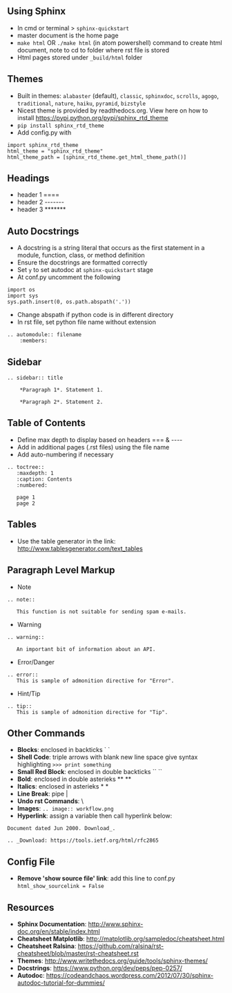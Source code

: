 ## Using Sphinx
  * In cmd or terminal > `sphinx-quickstart`
  * master document is the home page
  * `make html` OR `./make html` (in atom powershell) command to create html document, note to cd to folder where rst file is stored
  * Html pages stored under `_build/html` folder

## Themes
  * Built in themes: `alabaster` (default), `classic`, `sphinxdoc`, `scrolls`, `agogo`, `traditional`, `nature`, `haiku`, `pyramid`, `bizstyle`
  * Nicest theme is provided by readthedocs.org. View here on how to install https://pypi.python.org/pypi/sphinx_rtd_theme
  * `pip install sphinx_rtd_theme`
  * Add config.py with

``` 
import sphinx_rtd_theme
html_theme = "sphinx_rtd_theme"
html_theme_path = [sphinx_rtd_theme.get_html_theme_path()]
```

## Headings
  * header 1 ====
  * header 2 -------
  * header 3 \*\*\*\*\*\*\*
  
## Auto Docstrings
  * A docstring is a string literal that occurs as the first statement in a module, function, class, or method definition
  * Ensure the docstrings are formatted correctly
  * Set `y` to set autodoc at `sphinx-quickstart` stage
  * At conf.py uncomment the following
  
```
import os
import sys
sys.path.insert(0, os.path.abspath('.'))
```

  * Change abspath if python code is in different directory
  * In rst file, set python file name without extension

```
.. automodule:: filename
    :members:
```

## Sidebar
```
.. sidebar:: title
 
    *Paragraph 1*. Statement 1.
 
    *Paragraph 2*. Statement 2.
```

## Table of Contents
  * Define max depth to display based on headers === & ----
  * Add in additional pages (.rst files) using the file name
  * Add auto-numbering if necessary
  
```
.. toctree::
   :maxdepth: 1
   :caption: Contents
   :numbered:
  
   page 1
   page 2
```

## Tables
  * Use the table generator in the link: http://www.tablesgenerator.com/text_tables


## Paragraph Level Markup
  * Note
  ```
  .. note::
  
     This function is not suitable for sending spam e-mails.
  ```
  * Warning
  ```
  .. warning::
    
     An important bit of information about an API.
  ```
  * Error/Danger
  ```
  .. error:: 
     This is sample of admonition directive for "Error".
  ```
  * Hint/Tip
  ```
  .. tip::
     This is sample of admonition directive for "Tip".
  ```

## Other Commands
  * __Blocks__: enclosed in backticks \` \`
  * __Shell Code__: triple arrows with blank new line space give syntax highlighting `>>> print something`
  * __Small Red Block__: enclosed in double backticks \`\` \`\`
  * __Bold__: enclosed in double asterieks ** **
  * __Italics__: enclosed in asterieks * *
  * __Line Break__: pipe |
  * __Undo rst Commands__: \
  * __Images__: `.. image:: workflow.png`
  * __Hyperlink__: assign a variable then call hyperlink below:
  ```
  Document dated Jun 2000. Download_.

  .. _Download: https://tools.ietf.org/html/rfc2865
  ```

## Config File
  * __Remove 'show source file' link__: add this line to conf.py `html_show_sourcelink = False`


## Resources
  * __Sphinx Documentation__: http://www.sphinx-doc.org/en/stable/index.html
  * __Cheatsheet Matplotlib__: http://matplotlib.org/sampledoc/cheatsheet.html
  * __Cheatsheet Ralsina__: https://github.com/ralsina/rst-cheatsheet/blob/master/rst-cheatsheet.rst
  * __Themes__: http://www.writethedocs.org/guide/tools/sphinx-themes/
  * __Docstrings__: https://www.python.org/dev/peps/pep-0257/
  * __Autodoc__: https://codeandchaos.wordpress.com/2012/07/30/sphinx-autodoc-tutorial-for-dummies/